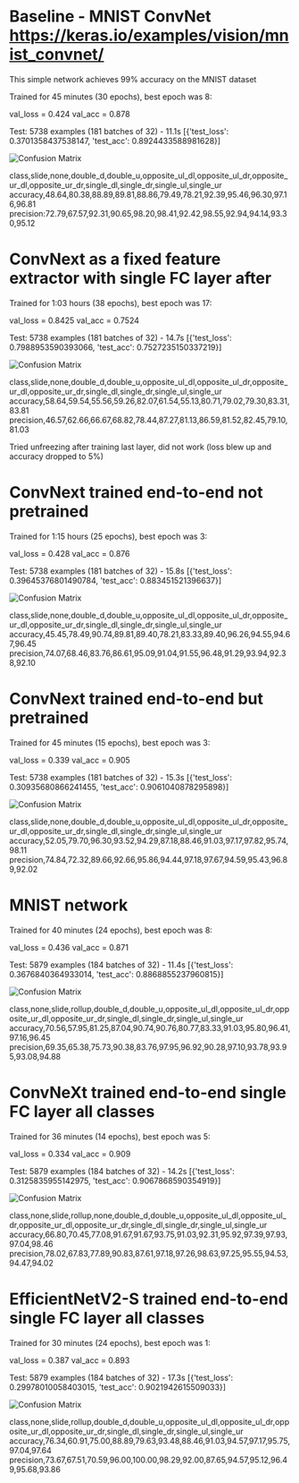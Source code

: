 # Baseline - MNIST ConvNet https://keras.io/examples/vision/mnist_convnet/

This simple network achieves 99% accuracy on the MNIST dataset

Trained for 45 minutes (30 epochs), best epoch was 8:

val_loss = 0.424
val_acc = 0.878

Test: 5738 examples (181 batches of 32) - 11.1s
[{'test_loss': 0.3701358437538147, 'test_acc': 0.8924433588981628}]

![Confusion Matrix](./mnist.svg)

class,slide,none,double_d,double_u,opposite_ul_dl,opposite_ul_dr,opposite_ur_dl,opposite_ur_dr,single_dl,single_dr,single_ul,single_ur
accuracy,48.64,80.38,88.89,89.81,88.86,79.49,78.21,92.39,95.46,96.30,97.16,96.81
precision:72.79,67.57,92.31,90.65,98.20,98.41,92.42,98.55,92.94,94.14,93.30,95.12


# ConvNext as a fixed feature extractor with single FC layer after

Trained for 1:03 hours (38 epochs), best epoch was 17:

val_loss = 0.8425
val_acc = 0.7524

Test: 5738 examples (181 batches of 32) - 14.7s
[{'test_loss': 0.7988953590393066, 'test_acc': 0.7527235150337219}]

![Confusion Matrix](./pretrained-frozen-augment.svg)

class,slide,none,double_d,double_u,opposite_ul_dl,opposite_ul_dr,opposite_ur_dl,opposite_ur_dr,single_dl,single_dr,single_ul,single_ur
accuracy,58.64,59.54,55.56,59.26,82.07,61.54,55.13,80.71,79.02,79.30,83.31,83.81
precision,46.57,62.66,66.67,68.82,78.44,87.27,81.13,86.59,81.52,82.45,79.10,81.03

Tried unfreezing after training last layer, did not work (loss blew up and accuracy dropped to 5%)

#  ConvNext trained end-to-end not pretrained

Trained for 1:15 hours (25 epochs), best epoch was 3:

val_loss = 0.428
val_acc = 0.876

Test: 5738 examples (181 batches of 32) - 15.8s
[{'test_loss': 0.39645376801490784, 'test_acc': 0.883451521396637}]

![Confusion Matrix](./convnext-tiny-full-train.svg)

class,slide,none,double_d,double_u,opposite_ul_dl,opposite_ul_dr,opposite_ur_dl,opposite_ur_dr,single_dl,single_dr,single_ul,single_ur
accuracy,45.45,78.49,90.74,89.81,89.40,78.21,83.33,89.40,96.26,94.55,94.67,96.45
precision,74.07,68.46,83.76,86.61,95.09,91.04,91.55,96.48,91.29,93.94,92.38,92.10

# ConvNext trained end-to-end but pretrained

Trained for 45 minutes (15 epochs), best epoch was 3:

val_loss = 0.339
val_acc = 0.905

Test: 5738 examples (181 batches of 32) - 15.3s
[{'test_loss': 0.30935680866241455, 'test_acc': 0.9061040878295898}]

![Confusion Matrix](./convnext-tiny-pretrained-full.svg)

class,slide,none,double_d,double_u,opposite_ul_dl,opposite_ul_dr,opposite_ur_dl,opposite_ur_dr,single_dl,single_dr,single_ul,single_ur
accuracy,52.05,79.70,96.30,93.52,94.29,87.18,88.46,91.03,97.17,97.82,95.74,98.11
precision,74.84,72.32,89.66,92.66,95.86,94.44,97.18,97.67,94.59,95.43,96.89,92.02

# MNIST network

Trained for 40 minutes (24 epochs), best epoch was 8:

val_loss = 0.436
val_acc = 0.871

Test: 5879 examples (184 batches of 32) - 11.4s
[{'test_loss': 0.3676840364933014, 'test_acc': 0.8868855237960815}]

![Confusion Matrix](./mnist-all-classes.svg)

class,none,slide,rollup,double_d,double_u,opposite_ul_dl,opposite_ul_dr,opposite_ur_dl,opposite_ur_dr,single_dl,single_dr,single_ul,single_ur
accuracy,70.56,57.95,81.25,87.04,90.74,90.76,80.77,83.33,91.03,95.80,96.41,97.16,96.45
precision,69.35,65.38,75.73,90.38,83.76,97.95,96.92,90.28,97.10,93.78,93.95,93.08,94.88

# ConvNeXt trained end-to-end single FC layer all classes

Trained for 36 minutes (14 epochs), best epoch was 5:

val_loss = 0.334
val_acc = 0.909

Test: 5879 examples (184 batches of 32) - 14.2s
[{'test_loss': 0.3125835955142975, 'test_acc': 0.9067868590354919}]

![Confusion Matrix](./convnext-tiny-all-classes-replaced.svg)

class,none,slide,rollup,none,double_d,double_u,opposite_ul_dl,opposite_ul_dr,opposite_ur_dl,opposite_ur_dr,single_dl,single_dr,single_ul,single_ur
accuracy,66.80,70.45,77.08,91.67,91.67,93.75,91.03,92.31,95.92,97.39,97.93,97.04,98.46
precision,78.02,67.83,77.89,90.83,87.61,97.18,97.26,98.63,97.25,95.55,94.53,94.47,94.02

# EfficientNetV2-S trained end-to-end single FC layer all classes

Trained for 30 minutes (24 epochs), best epoch was 1:

val_loss = 0.387
val_acc = 0.893

Test: 5879 examples (184 batches of 32) - 17.3s
[{'test_loss': 0.29978010058403015, 'test_acc': 0.9021942615509033}]

![Confusion Matrix](./effnetv2-s-all-classes-replaced.svg)

class,none,slide,rollup,double_d,double_u,opposite_ul_dl,opposite_ul_dr,opposite_ur_dl,opposite_ur_dr,single_dl,single_dr,single_ul,single_ur
accuracy,76.34,60.91,75.00,88.89,79.63,93.48,88.46,91.03,94.57,97.17,95.75,97.04,97.64
precision,73.67,67.51,70.59,96.00,100.00,98.29,92.00,87.65,94.57,95.12,96.49,95.68,93.86
